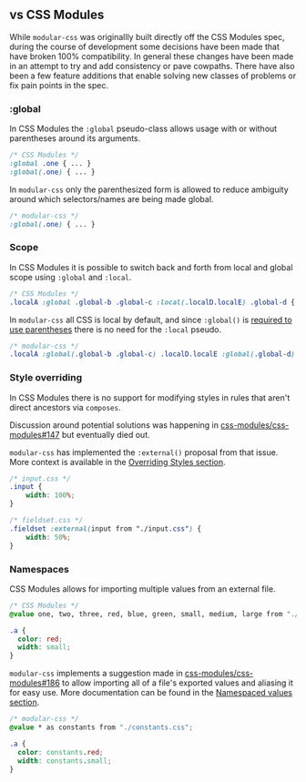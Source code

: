 ## vs CSS Modules

While `modular-css` was originallly built directly off the CSS Modules spec, during the course of development some decisions have been made that have broken 100% compatibility. In general these changes have been made in an attempt to try and add consistency or pave cowpaths. There have also been a few feature additions that enable solving new classes of problems or fix pain points in the spec.

### :global

In CSS Modules the `:global` pseudo-class allows usage with or without parentheses around its arguments.

```css
/* CSS Modules */
:global .one { ... }
:global(.one) { ... }
```

In `modular-css` only the parenthesized form is allowed to reduce ambiguity around which selectors/names are being made global.

```css
/* modular-css */
:global(.one) { ... }
```

### Scope

In CSS Modules it is possible to switch back and forth from local and global scope using `:global` and `:local`.

```css
/* CSS Modules */
.localA :global .global-b .global-c :local(.localD.localE) .global-d { ... }
```

In `modular-css` all CSS is local by default, and since `:global()` is [required to use parentheses](#scoped-selectors) there is no need for the `:local` pseudo.

```css
/* modular-css */
.localA :global(.global-b .global-c) .localD.localE :global(.global-d) { ... }
```

### Style overriding

In CSS Modules there is no support for modifying styles in rules that aren't direct ancestors via `composes`.

Discussion around potential solutions was happening in [css-modules/css-modules#147](https://github.com/css-modules/css-modules/issues/147) but eventually died out.

`modular-css` has implemented the `:external()` proposal from that issue. More context is available in the [Overriding Styles section](#overriding-styles).

```css
/* input.css */
.input {
    width: 100%;
}

/* fieldset.css */
.fieldset :external(input from "./input.css") {
    width: 50%;
}
```

### Namespaces

CSS Modules allows for importing multiple values from an external file.

```css
/* CSS Modules */
@value one, two, three, red, blue, green, small, medium, large from "./constants.css";

.a {
  color: red;
  width: small;
}
```

`modular-css` implements a suggestion made in [css-modules/css-modules#186](https://github.com/css-modules/css-modules/issues/186#issuecomment-257421710) to allow importing all of a file's exported values and aliasing it for easy use. More documentation can be found in the [Namespaced values section](#namespaced-values).

```css
/* modular-css */
@value * as constants from "./constants.css";

.a {
  color: constants.red;
  width: constants.small;
}
```
